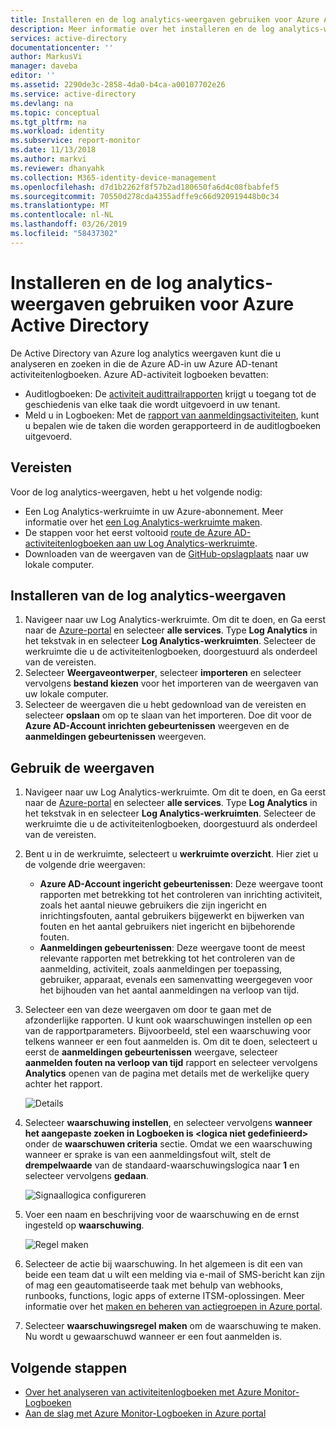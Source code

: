 ```yaml
---
title: Installeren en de log analytics-weergaven gebruiken voor Azure Active Directory (preview) | Microsoft Docs
description: Meer informatie over het installeren en de log analytics-weergaven gebruiken voor Azure Active Directory (preview)
services: active-directory
documentationcenter: ''
author: MarkusVi
manager: daveba
editor: ''
ms.assetid: 2290de3c-2858-4da0-b4ca-a00107702e26
ms.service: active-directory
ms.devlang: na
ms.topic: conceptual
ms.tgt_pltfrm: na
ms.workload: identity
ms.subservice: report-monitor
ms.date: 11/13/2018
ms.author: markvi
ms.reviewer: dhanyahk
ms.collection: M365-identity-device-management
ms.openlocfilehash: d7d1b2262f8f57b2ad180650fa6d4c08fbabfef5
ms.sourcegitcommit: 70550d278cda4355adffe9c66d920919448b0c34
ms.translationtype: MT
ms.contentlocale: nl-NL
ms.lasthandoff: 03/26/2019
ms.locfileid: "58437302"
---
```

# <a name="install-and-use-the-log-analytics-views-for-azure-active-directory"></a>Installeren en de log analytics-weergaven gebruiken voor Azure Active Directory

De Active Directory van Azure log analytics weergaven kunt die u analyseren en zoeken in die de Azure AD-in uw Azure AD-tenant activiteitenlogboeken. Azure AD-activiteit logboeken bevatten:

* Auditlogboeken: De [activiteit audittrailrapporten](concept-audit-logs.md) krijgt u toegang tot de geschiedenis van elke taak die wordt uitgevoerd in uw tenant.
* Meld u in Logboeken: Met de [rapport van aanmeldingsactiviteiten](concept-sign-ins.md), kunt u bepalen wie de taken die worden gerapporteerd in de auditlogboeken uitgevoerd.

## <a name="prerequisites"></a>Vereisten

Voor de log analytics-weergaven, hebt u het volgende nodig:

* Een Log Analytics-werkruimte in uw Azure-abonnement. Meer informatie over het [een Log Analytics-werkruimte maken](https://docs.microsoft.com/azure/log-analytics/log-analytics-quick-create-workspace).
* De stappen voor het eerst voltooid [route de Azure AD-activiteitenlogboeken aan uw Log Analytics-werkruimte](howto-integrate-activity-logs-with-log-analytics.md).
* Downloaden van de weergaven van de [GitHub-opslagplaats](https://aka.ms/AADLogAnalyticsviews) naar uw lokale computer.

## <a name="install-the-log-analytics-views"></a>Installeren van de log analytics-weergaven

1. Navigeer naar uw Log Analytics-werkruimte. Om dit te doen, en Ga eerst naar de [Azure-portal](https://portal.azure.com) en selecteer **alle services**. Type **Log Analytics** in het tekstvak in en selecteer **Log Analytics-werkruimten**. Selecteer de werkruimte die u de activiteitenlogboeken, doorgestuurd als onderdeel van de vereisten.
2. Selecteer **Weergaveontwerper**, selecteer **importeren** en selecteer vervolgens **bestand kiezen** voor het importeren van de weergaven van uw lokale computer.
3. Selecteer de weergaven die u hebt gedownload van de vereisten en selecteer **opslaan** om op te slaan van het importeren. Doe dit voor de **Azure AD-Account inrichten gebeurtenissen** weergeven en de **aanmeldingen gebeurtenissen** weergeven.

## <a name="use-the-views"></a>Gebruik de weergaven

1. Navigeer naar uw Log Analytics-werkruimte. Om dit te doen, en Ga eerst naar de [Azure-portal](https://portal.azure.com) en selecteer **alle services**. Type **Log Analytics** in het tekstvak in en selecteer **Log Analytics-werkruimten**. Selecteer de werkruimte die u de activiteitenlogboeken, doorgestuurd als onderdeel van de vereisten.

2. Bent u in de werkruimte, selecteert u **werkruimte overzicht**. Hier ziet u de volgende drie weergaven:

    * **Azure AD-Account ingericht gebeurtenissen**: Deze weergave toont rapporten met betrekking tot het controleren van inrichting activiteit, zoals het aantal nieuwe gebruikers die zijn ingericht en inrichtingsfouten, aantal gebruikers bijgewerkt en bijwerken van fouten en het aantal gebruikers niet ingericht en bijbehorende fouten.    
    * **Aanmeldingen gebeurtenissen**: Deze weergave toont de meest relevante rapporten met betrekking tot het controleren van de aanmelding, activiteit, zoals aanmeldingen per toepassing, gebruiker, apparaat, evenals een samenvatting weergegeven voor het bijhouden van het aantal aanmeldingen na verloop van tijd.

3. Selecteer een van deze weergaven om door te gaan met de afzonderlijke rapporten. U kunt ook waarschuwingen instellen op een van de rapportparameters. Bijvoorbeeld, stel een waarschuwing voor telkens wanneer er een fout aanmelden is. Om dit te doen, selecteert u eerst de **aanmeldingen gebeurtenissen** weergave, selecteer **aanmelden fouten na verloop van tijd** rapport en selecteer vervolgens **Analytics** openen van de pagina met details met de werkelijke query achter het rapport. 

    ![Details](./media/howto-install-use-log-analytics-views/details.png)


4. Selecteer **waarschuwing instellen**, en selecteer vervolgens **wanneer het aangepaste zoeken in Logboeken is &lt;logica niet gedefinieerd&gt;**  onder de **waarschuwen criteria** sectie. Omdat we een waarschuwing wanneer er sprake is van een aanmeldingsfout wilt, stelt de **drempelwaarde** van de standaard-waarschuwingslogica naar **1** en selecteer vervolgens **gedaan**. 

    ![Signaallogica configureren](./media/howto-install-use-log-analytics-views/configure-signal-logic.png)

5. Voer een naam en beschrijving voor de waarschuwing en de ernst ingesteld op **waarschuwing**.

    ![Regel maken](./media/howto-install-use-log-analytics-views/create-rule.png)

6. Selecteer de actie bij waarschuwing. In het algemeen is dit een van beide een team dat u wilt een melding via e-mail of SMS-bericht kan zijn of mag een geautomatiseerde taak met behulp van webhooks, runbooks, functions, logic apps of externe ITSM-oplossingen. Meer informatie over het [maken en beheren van actiegroepen in Azure portal](https://docs.microsoft.com/azure/monitoring-and-diagnostics/monitoring-action-groups).

7. Selecteer **waarschuwingsregel maken** om de waarschuwing te maken. Nu wordt u gewaarschuwd wanneer er een fout aanmelden is.

## <a name="next-steps"></a>Volgende stappen

* [Over het analyseren van activiteitenlogboeken met Azure Monitor-Logboeken](howto-analyze-activity-logs-log-analytics.md)
* [Aan de slag met Azure Monitor-Logboeken in Azure portal](https://docs.microsoft.com/azure/log-analytics/query-language/get-started-analytics-portal)
